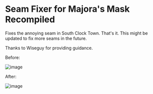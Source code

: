 # Seam Fixer for Majora's Mask Recompiled

Fixes the annoying seam in South Clock Town. That's it. This might be updated to fix more seams in the future. 

Thanks to Wiseguy for providing guidance.

Before:

![image](https://github.com/user-attachments/assets/0bdc8527-7693-433b-88ef-521356cd415a)

After: 

![image](https://github.com/user-attachments/assets/ed7a8c55-f270-4f6b-a8d1-8706a82c6663)
